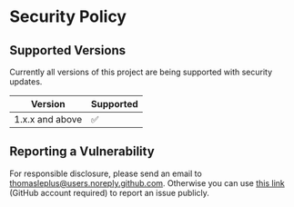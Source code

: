 # Security Policy

## Supported Versions

Currently all versions of this project are
being supported with security updates.

| Version         | Supported          |
| --------------- | ------------------ |
| 1.x.x and above | :white_check_mark: |

## Reporting a Vulnerability

For responsible disclosure, please send an email to thomasleplus@users.noreply.github.com. Otherwise you can use [this link](https://github.com/thomasleplus/docker-hash/issues/new?assignees=thomasleplus&labels=security&template=security_vulnerability.md&title=%5BVULN%5D) (GitHub account required) to report an issue publicly.
